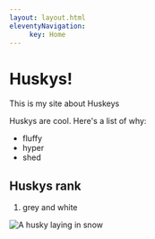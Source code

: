 ```yaml
---
layout: layout.html
eleventyNavigation:
     key: Home
---
```

# Huskys!

This is my site about Huskeys

Huskys are cool. Here's a list of why:

- fluffy
- hyper
- shed

<div class="card">

## Huskys rank

1. grey and white

</div>

![A husky laying in snow](../images/husky.jpg)